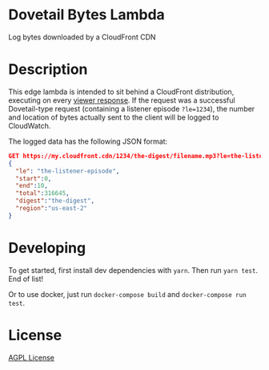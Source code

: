 # Dovetail Bytes Lambda

Log bytes downloaded by a CloudFront CDN

# Description

This edge lambda is intended to sit behind a CloudFront distribution, executing on every [viewer response](https://docs.aws.amazon.com/AmazonCloudFront/latest/DeveloperGuide/lambda-cloudfront-trigger-events.html).  If the request was a successful Dovetail-type request (containing a listener episode `?le=1234`), the number and location of bytes actually sent to the client will be logged to CloudWatch.

The logged data has the following JSON format:

```json
GET https://my.cloudfront.cdn/1234/the-digest/filename.mp3?le=the-listener-episode
{
  "le": "the-listener-episode",
  "start":0,
  "end":10,
  "total":316645,
  "digest":"the-digest",
  "region":"us-east-2"
}
```

# Developing

To get started, first install dev dependencies with `yarn`.  Then run `yarn test`.  End of list!

Or to use docker, just run `docker-compose build` and `docker-compose run test`.

# License

[AGPL License](https://www.gnu.org/licenses/agpl-3.0.html)

